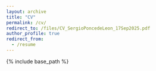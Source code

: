 ```yaml
---
layout: archive
title: "CV"
permalink: /cv/
redirect_to: /files/CV_SergioPoncedeLeon_17Sep2025.pdf
author_profile: true
redirect_from:
  - /resume
---
```


{% include base_path %}
